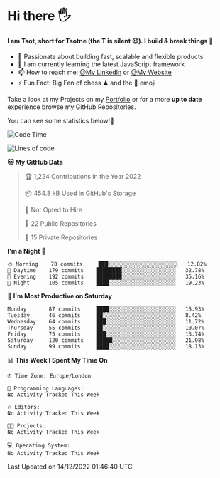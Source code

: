 # Hi there :raised_hand_with_fingers_splayed:
#### I am Tsot, short for Tsotne (the T is silent :wink:). I build & break things :space_invader:
- :telescope: Passionate about building fast, scalable and flexible products
- :seedling: I am currently learning the latest JavaScript framework 
- :mailbox: How to reach me: [@My LinkedIn](https://www.linkedin.com/in/tsotne-gvadzabia/) or [@My Website](https://tsotne.co.uk/contact)
- :zap: Fun Fact: Big Fan of chess ♟ and the 👾 emoji

Take a look at my Projects on my [Portfolio](https://tsotne.co.uk/) or for a more **up to date** experience browse my GitHub Repositories.

You can see some statistics below!:space_invader:
<!--START_SECTION:waka-->
![Code Time](http://img.shields.io/badge/Code%20Time-761%20hrs%202%20mins-blue)

![Lines of code](https://img.shields.io/badge/From%20Hello%20World%20I%27ve%20Written-650%20Thousand%20lines%20of%20code-blue)

**🐱 My GitHub Data** 

> 🏆 1,224 Contributions in the Year 2022
 > 
> 📦 454.8 kB Used in GitHub's Storage 
 > 
> 🚫 Not Opted to Hire
 > 
> 📜 22 Public Repositories 
 > 
> 🔑 15 Private Repositories  
 > 
**I'm a Night 🦉** 

```text
🌞 Morning    70 commits     ███░░░░░░░░░░░░░░░░░░░░░░   12.82% 
🌆 Daytime    179 commits    ████████░░░░░░░░░░░░░░░░░   32.78% 
🌃 Evening    192 commits    ████████░░░░░░░░░░░░░░░░░   35.16% 
🌙 Night      105 commits    ████░░░░░░░░░░░░░░░░░░░░░   19.23%

```
📅 **I'm Most Productive on Saturday** 

```text
Monday       87 commits     ████░░░░░░░░░░░░░░░░░░░░░   15.93% 
Tuesday      46 commits     ██░░░░░░░░░░░░░░░░░░░░░░░   8.42% 
Wednesday    64 commits     ███░░░░░░░░░░░░░░░░░░░░░░   11.72% 
Thursday     55 commits     ██░░░░░░░░░░░░░░░░░░░░░░░   10.07% 
Friday       75 commits     ███░░░░░░░░░░░░░░░░░░░░░░   13.74% 
Saturday     120 commits    █████░░░░░░░░░░░░░░░░░░░░   21.98% 
Sunday       99 commits     ████░░░░░░░░░░░░░░░░░░░░░   18.13%

```


📊 **This Week I Spent My Time On** 

```text
⌚︎ Time Zone: Europe/London

💬 Programming Languages: 
No Activity Tracked This Week

🔥 Editors: 
No Activity Tracked This Week

🐱‍💻 Projects: 
No Activity Tracked This Week

💻 Operating System: 
No Activity Tracked This Week

```


 Last Updated on 14/12/2022 01:46:40 UTC
<!--END_SECTION:waka-->
